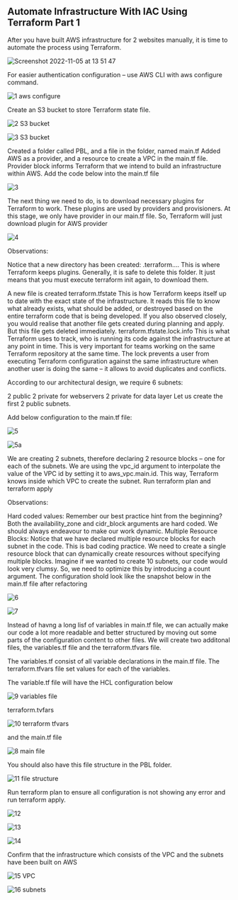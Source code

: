## Automate Infrastructure With IAC Using Terraform Part 1 ##

After you have built AWS infrastructure for 2 websites manually, it is time to automate the process using Terraform.

![Screenshot 2022-11-05 at 13 51 47](https://user-images.githubusercontent.com/79456052/200125278-edf3ddf0-6a31-4ea4-b422-22158af1ff45.png)

For easier authentication configuration – use AWS CLI with aws configure command.

![1  aws configure](https://user-images.githubusercontent.com/79456052/200125558-24ecaa97-8855-4c7c-8015-e901f9ea0034.png)

Create an S3 bucket to store Terraform state file. 

![2  S3 bucket](https://user-images.githubusercontent.com/79456052/200125570-d7cc7d52-ed8c-4d22-9724-b5b64e467098.png)


![3  S3 bucket](https://user-images.githubusercontent.com/79456052/200125579-848a6ad1-4e05-445b-bec3-9c646d7467a0.png)

Created a folder called PBL, and a file in the folder, named main.tf Added AWS as a provider, and a resource to create a VPC in the main.tf file.
Provider block informs Terraform that we intend to build an infrastructure within AWS.
Add the code below into the main.tf file

![3](https://user-images.githubusercontent.com/79456052/200131237-ef4a44ba-b054-4580-82c0-f93aa072995c.png)

The next thing we need to do, is to download necessary plugins for Terraform to work. These plugins are used by providers and provisioners. At this stage, we only have provider in our main.tf file. So, Terraform will just download plugin for AWS provider


![4](https://user-images.githubusercontent.com/79456052/200131793-35793c78-cb7e-4a87-a814-bbcd18695182.png)




Observations:

Notice that a new directory has been created: .terraform\.... This is where Terraform keeps plugins. Generally, it is safe to delete this folder. It just means that you must execute terraform init again, to download them.

A new file is created terraform.tfstate This is how Terraform keeps itself up to date with the exact state of the infrastructure. It reads this file to know what already exists, what should be added, or destroyed based on the entire terraform code that is being developed.
If you also observed closely, you would realise that another file gets created during planning and apply. But this file gets deleted immediately. terraform.tfstate.lock.info This is what Terraform uses to track, who is running its code against the infrastructure at any point in time. This is very important for teams working on the same Terraform repository at the same time. The lock prevents a user from executing Terraform configuration against the same infrastructure when another user is doing the same – it allows to avoid duplicates and conflicts.


According to our architectural design, we require 6 subnets:

2 public
2 private for webservers
2 private for data layer
Let us create the first 2 public subnets.

Add below configuration to the main.tf file:

![5](https://user-images.githubusercontent.com/79456052/200131808-f0113be4-d8d3-4b13-873b-9582c6a1b624.png)

![5a](https://user-images.githubusercontent.com/79456052/200131946-e41172ba-ff0a-4c4c-a487-0f19ce83d479.png)

We are creating 2 subnets, therefore declaring 2 resource blocks – one for each of the subnets.
We are using the vpc_id argument to interpolate the value of the VPC id by setting it to aws_vpc.main.id. This way, Terraform knows inside which VPC to create the subnet.
Run terraform plan and terraform apply

Observations:

Hard coded values: Remember our best practice hint from the beginning? Both the availability_zone and cidr_block arguments are hard coded. We should always endeavour to make our work dynamic.
Multiple Resource Blocks: Notice that we have declared multiple resource blocks for each subnet in the code. This is bad coding practice. We need to create a single resource block that can dynamically create resources without specifying multiple blocks. Imagine if we wanted to create 10 subnets, our code would look very clumsy. So, we need to optimize this by introducing a count argument.
The configuration shold look like the snapshot below in the main.tf file after refactoring

![6](https://user-images.githubusercontent.com/79456052/200159201-d1854f04-6c84-4cd7-8c03-fbf8a1ca20a4.png)

![7](https://user-images.githubusercontent.com/79456052/200159654-7aca1d5d-176e-42e2-a74c-b8bc2b9c360e.png)

Instead of havng a long lisf of variables in main.tf file, we can actually make our code a lot more readable and better structured by moving out some parts of the configuration content to other files. We will create two additonal files, the variables.tf file and the terraform.tfvars file.

The variables.tf consist of all variable declarations in the main.tf file. The terraform.tfvars file set values for each of the variables.

The variable.tf file will have the HCL configuration below

![9 variables file](https://user-images.githubusercontent.com/79456052/200159686-1dd7d501-fe07-4093-9827-f659c0f95952.png)

terraform.tvfars

![10  terraform tfvars](https://user-images.githubusercontent.com/79456052/200159705-ec1ce147-be9f-4121-b0b1-7855565b3d13.png)


and the main.tf file

![8  main file](https://user-images.githubusercontent.com/79456052/200159720-81daf647-aa8c-421a-8c9b-363153ba182f.png)

You should also have this file structure in the PBL folder.

![11  file structure](https://user-images.githubusercontent.com/79456052/200159834-9f7969f3-3168-4e2d-bb6d-0bd1d4316250.png)


Run terraform plan to ensure all configuration is not showing any error and run terraform apply.

![12](https://user-images.githubusercontent.com/79456052/200159979-7ba992c0-2166-4d90-8e32-3b752c9ce640.png)


![13](https://user-images.githubusercontent.com/79456052/200159982-0fd00162-09ae-40a1-ae7d-e89a4ab05ac6.png)

![14](https://user-images.githubusercontent.com/79456052/200160285-d38df677-4a2a-43d8-bcc4-15181dc99af3.png)


Confirm that the infrastructure which consists of the VPC and the subnets have been built on AWS

![15  VPC](https://user-images.githubusercontent.com/79456052/200160313-10901648-56a2-45c2-8ea6-bf2bb56e4f95.png)

![16  subnets](https://user-images.githubusercontent.com/79456052/200160318-4ce75373-948d-48d7-82f5-09128ae872b6.png)
